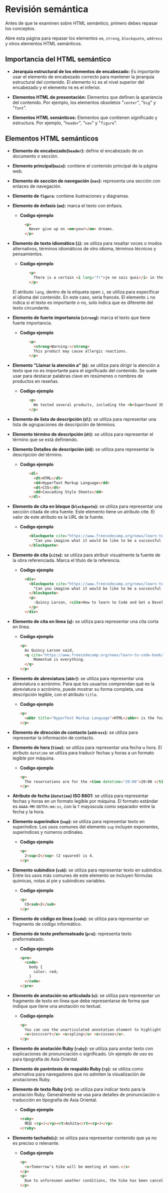 # Revisión semántica

Antes de que te examinen sobre HTML semántico, primero debes repasar los conceptos.

Abre esta página para repasar los elementos `em`, `strong`, `blockquote`, `address` y otros elementos HTML semánticos.

## Importancia del HTML semántico

- **Jerarquía estructural de los elementos de encabezado:** Es importante usar el elemento de encabezado correcto para mantener la jerarquía estructural del contenido. El elemento `h1` es el nivel superior del encabezado y el elemento `h6` es el inferior.

- **Elementos HTML de presentación:** Elementos que definen la apariencia del contenido. Por ejemplo, los elementos obsoletos "`center`", "`big`" y "`font`".

- **Elementos HTML semánticos:** Elementos que contienen significado y estructura. Por ejemplo, "`header`", "`nav`" y "`figure`".

## Elementos HTML semánticos

- **Elemento de encabezado(`header`):** define el encabezado de un documento o sección.

- **Elemento principal(`main`):** contiene el contenido principal de la página web.

- **Elemento de sección de navegación (`nav`):** representa una sección con enlaces de navegación.

- **Elemento de `figura`:** contiene ilustraciones y diagramas.

- **Elemento de énfasis (`em`):** marca el texto con énfasis.
  
  - **Codigo ejemplo**

      ```html
        <p>
          Never give up on <em>your</em> dreams.
        </p>
      ```

- **Elemento de texto idiomático (`i`):** se utiliza para resaltar voces o modos alternativos, términos idiomáticos de otro idioma, términos técnicos y pensamientos.

  - **Codigo ejemplo**

      ```html
          <p>
            There is a certain <i lang="fr">je ne sais quoi</i> in the air.
          </p>
      ```

  El atributo `lang`, dentro de la etiqueta open `i`, se utiliza para especificar el idioma del contenido. En este caso, sería francés. El elemento `i` no indica si el texto es importante o no, solo indica que es diferente del texto circundante.

- **Elemento de fuerte importancia (`strong`):** marca el texto que tiene fuerte importancia.

  - **Codigo ejemplo**

      ```html
          <p>
            <strong>Warning:</strong> 
            This product may cause allergic reactions.
          </p>
      ```

- **Elemento "Llamar la atención a" (`b`):** se utiliza para dirigir la atención a texto que no es importante para el significado del contenido. Se suele usar para destacar palabras clave en resúmenes o nombres de productos en reseñas.

  - **Codigo ejemplo**

      ```html
          <p>
            We tested several products, including the <b>SuperSound 3000</b> for audio quality, the <b>QuickCharge Pro</b> for fast charging, and the <b>Ecoclean Vacuum</b> for cleaning. The first two performed well, but the <b>Ecoclean Vacuum</b> did not meet expectations.
          </p>
      ```

- **Elemento de lista de descripción (`dl`):** se utiliza para representar una lista de agrupaciones de descripción de términos.

- **Elemento término de descripción (`dt`):** se utiliza para representar el término que se está definiendo.

- **Elemento Detalles de descripción (`dd`):** se utiliza para representar la descripción del término.

  - **Codigo ejemplo**

      ```html
          <dl>
            <dt>HTML</dt>
            <dd>HyperText Markup Language</dd>
            <dt>CSS</dt>
            <dd>Cascading Style Sheets</dd>
          </dl>
      ```

- **Elemento de cita en bloque (`blockquote`):** se utiliza para representar una sección citada de otra fuente. Este elemento tiene un atributo cite. El valor de este atributo es la URL de la fuente.

  - **Codigo ejemplo**

      ```html
          <blockquote cite="https://www.freecodecamp.org/news/learn-to-code-book/">
            "Can you imagine what it would be like to be a successful developer? To have built software systems that people rely upon?"
          </blockquote>
      ```

- **Elemento de cita (`cite`):** se utiliza para atribuir visualmente la fuente de la obra referenciada. Marca el título de la referencia.

  - **Codigo ejemplo**

      ```html
        <div>
          <blockquote cite="https://www.freecodecamp.org/news/learn-to-code-book/">
            "Can you imagine what it would be like to be a successful developer? To have built software systems that people rely upon?"
          </blockquote>
          <p>
            -Quincy Larson, <cite>How to learn to Code and Get a Developer Job [Full Book].</cite>
          </p>
        </div>
      ```

- **Elemento de cita en línea (`q`):** se utiliza para representar una cita corta en línea.

  - **Codigo ejemplo**

      ```html
      <p>
        As Quincy Larson said,
        <q cite="https://www.freecodecamp.org/news/learn-to-code-book/">
            Momentum is everything.
        </q>
      </p>
      ```

- **Elemento de abreviatura (`abbr`):** se utiliza para representar una abreviatura o acrónimo. Para que los usuarios comprendan qué es la abreviatura o acrónimo, puede mostrar su forma completa, una descripción legible, con el atributo `title`.

  - **Codigo ejemplo**

      ```html
      <p>
        <abbr title="HyperText Markup Language">HTML</abbr> is the foundation of the web.
      </p>
      ```

- **Elemento de dirección de contacto (`address`):** se utiliza para representar la información de contacto.

- **Elemento de hora (`time`):** se utiliza para representar una fecha u hora. El atributo `datetime` se utiliza para traducir fechas y horas a un formato legible por máquina.

  - **Codigo ejemplo**

      ```html
      <p>
        The reservations are for the <time datetime="20:00">20:00 </time>
      </p>
      ```

- **Atributo de fecha (`datetime`) ISO 8601:** se utiliza para representar fechas y horas en un formato legible por máquina. El formato estándar es `AAAA-MM-DDThh:mm:ss`, con la `T` mayúscula como separador entre la fecha y la hora.

- **Elemento superíndice (`sup`):** se utiliza para representar texto en superíndice. Los usos comunes del elemento `sup` incluyen exponentes, superíndices y números ordinales.

  - **Codigo ejemplo**

      ```html
      <p>
        2<sup>2</sup> (2 squared) is 4.
      </p>
      ```

- **Elemento subíndice (`sub`):** se utiliza para representar texto en subíndice. Entre los usos más comunes de este elemento se incluyen fórmulas químicas, notas al pie y subíndices variables.

  - **Codigo ejemplo**

      ```html
      <p>
        CO<sub>2</sub>
      </p>
      ```

- **Elemento de código en línea (`code`):** se utiliza para representar un fragmento de código informático.

- **Elemento de texto preformateado (`pre`):** representa texto preformateado.

  - **Codigo ejemplo**

      ```html
      <pre>
        <code>
          body {
            color: red;
          }
        </code>
      </pre>
      ```

- **Elemento de anotación no articulada (``u``):** se utiliza para representar un fragmento de texto en línea que debe representarse de forma que indique que tiene una anotación no textual.

  - **Codigo ejemplo**

      ```html
      <p>
        You can use the unarticulated annotation element to highlight
        <u>inccccort</u> <u>spling</u> <u>issses</u>.
      </p>
      ```

- **Elemento de anotación Ruby (`ruby`):** se utiliza para anotar texto con explicaciones de pronunciación o significado. Un ejemplo de uso es para tipografía de Asia Oriental.

- **Elemento de paréntesis de respaldo Ruby (`rp`):** se utiliza como alternativa para navegadores que no admiten la visualización de anotaciones Ruby.

- **Elemento de texto Ruby (`rt`):** se utiliza para indicar texto para la anotación Ruby. Generalmente se usa para detalles de pronunciación o traducción en tipografía de Asia Oriental.

  - **Codigo ejemplo**

      ```html
      <ruby>
        明日 <rp>(</rp><rt>Ashita</rt><rp>)</rp>
      </ruby>
      ```

- **Elemento tachado(`s`):** se utiliza para representar contenido que ya no es preciso o relevante.

  - **Codigo ejemplo**

      ```html
      <p>
        <s>Tomorrow's hike will be meeting at noon.</s>
      </p>
      <p>
        Due to unforeseen weather conditions, the hike has been cancelled.
      </p>
      ```
